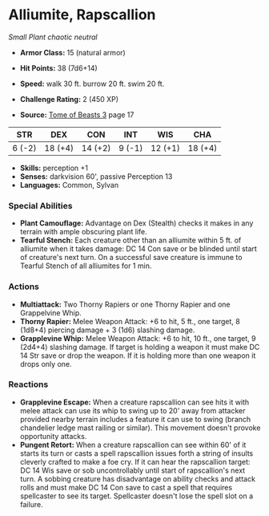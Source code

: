 # Alliumite, Rapscallion

*Small* *Plant* *chaotic neutral*

- **Armor Class:** 15 (natural armor)
- **Hit Points:** 38 (7d6+14)
- **Speed:** walk 30 ft. burrow 20 ft. swim 20 ft.

- **Challenge Rating:** 2 (450 XP)
- **Source:** [Tome of Beasts 3](https://koboldpress.com/kpstore/product/tome-of-beasts-3-for-5th-edition/) page 17

| STR | DEX | CON | INT | WIS | CHA |
| --- | --- | --- | --- | --- | --- |
| 6 (-2) | 18 (+4) | 14 (+2) | 9 (-1) | 12 (+1) | 18 (+4) |

- **Skills:** perception +1
- **Senses:** darkvision 60', passive Perception 13
- **Languages:** Common, Sylvan

### Special Abilities

- **Plant Camouflage:** Advantage on Dex (Stealth) checks it makes in any terrain with ample obscuring plant life.
- **Tearful Stench:** Each creature other than an alliumite within 5 ft. of alliumite when it takes damage: DC 14 Con save or be blinded until start of creature's next turn. On a successful save creature is immune to Tearful Stench of all alliumites for 1 min.

### Actions

- **Multiattack:** Two Thorny Rapiers or one Thorny Rapier and one Grappelvine Whip.
- **Thorny Rapier:** Melee Weapon Attack: +6 to hit, 5 ft., one target, 8 (1d8+4) piercing damage + 3 (1d6) slashing damage.
- **Grapplevine Whip:** Melee Weapon Attack: +6 to hit, 10 ft., one target, 9 (2d4+4) slashing damage. If target is holding a weapon it must make DC 14 Str save or drop the weapon. If it is holding more than one weapon it drops only one.

### Reactions

- **Grapplevine Escape:** When a creature rapscallion can see hits it with melee attack can use its whip to swing up to 20' away from attacker provided nearby terrain includes a feature it can use to swing (branch chandelier ledge mast railing or similar). This movement doesn't provoke opportunity attacks.
- **Pungent Retort:** When a creature rapscallion can see within 60' of it starts its turn or casts a spell rapscallion issues forth a string of insults cleverly crafted to make a foe cry. If it can hear the rapscallion target: DC 14 Wis save or sob uncontrollably until start of rapscallion's next turn. A sobbing creature has disadvantage on ability checks and attack rolls and must make DC 14 Con save to cast a spell that requires spellcaster to see its target. Spellcaster doesn't lose the spell slot on a failure.


